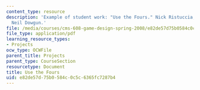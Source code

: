 ```yaml
---
content_type: resource
description: 'Example of student work: "Use the Fours." Nick Ristuccia, Zack Reeve,
  Neil Dowgun.'
file: /media/courses/cms-608-game-design-spring-2008/e82de57d75b0584c0c5c6365fc7287b4_rrd4.pdf
file_type: application/pdf
learning_resource_types:
- Projects
ocw_type: OCWFile
parent_title: Projects
parent_type: CourseSection
resourcetype: Document
title: Use the Fours
uid: e82de57d-75b0-584c-0c5c-6365fc7287b4
---
```

